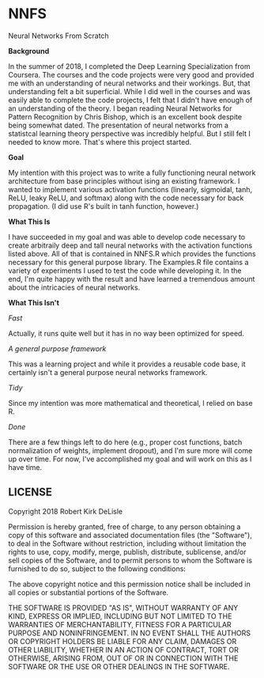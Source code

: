 # NNFS
Neural Networks From Scratch

**Background**

In the summer of 2018, I completed the Deep Learning Specialization from Coursera.  The courses and the code projects were very good and provided me with an understanding of neural networks and their workings.  But, that understanding felt a bit superficial.  While I did well in the courses and was easily able to complete the code projects, I felt that I didn't have enough of an understanding of the theory.  I began reading Neural Networks for Pattern Recognition by Chris Bishop, which is an excellent book despite being somewhat dated.  The presentation of neural networks from a statistcal learning theory perspective was incredibly helpful.  But I still felt I needed to know more.  That's where this project started.

**Goal**

My intention with this project was to write a fully functioning neural network architecture from base principles without ising an existing framework.  I wanted to implement various activation functions (linearly, sigmoidal, tanh, ReLU, leaky ReLU, and softmax) along with the code necessary for back propagation.  (I did use R's built in tanh function, however.)

**What This Is**

I have succeeded in my goal and was able to develop code necessary to create arbitraily deep and tall neural networks with the activation functions listed above.  All of that is contained in NNFS.R which provides the functions necessary for this general purpose library.  The Examples.R file contains a variety of experiments I used to test the code while developing it.  In the end, I'm quite happy with the result and have learned a tremendous amount about the intricacies of neural networks.

**What This Isn't**

*Fast* 

Actually, it runs quite well but it has in no way been optimized for speed.

*A  general purpose framework*

This was a learning project and while it provides a reusable code base, it certainly isn't a general purpose neural networks framework.

*Tidy*

Since my intention was more mathematical and theoretical, I relied on base R.

*Done*

There are a few things left to do here (e.g., proper cost functions, batch normalization of weights, implement dropout), and I'm sure more will come up over time.  For now, I've accomplished my goal and will work on this as I have time.


## LICENSE

Copyright 2018 Robert Kirk DeLisle

Permission is hereby granted, free of charge, to any person obtaining a copy of this software and associated documentation files (the "Software"), to deal in the Software without restriction, including without limitation the rights to use, copy, modify, merge, publish, distribute, sublicense, and/or sell copies of the Software, and to permit persons to whom the Software is furnished to do so, subject to the following conditions:

The above copyright notice and this permission notice shall be included in all copies or substantial portions of the Software.

THE SOFTWARE IS PROVIDED "AS IS", WITHOUT WARRANTY OF ANY KIND, EXPRESS OR IMPLIED, INCLUDING BUT NOT LIMITED TO THE WARRANTIES OF MERCHANTABILITY, FITNESS FOR A PARTICULAR PURPOSE AND NONINFRINGEMENT. IN NO EVENT SHALL THE AUTHORS OR COPYRIGHT HOLDERS BE LIABLE FOR ANY CLAIM, DAMAGES OR OTHER LIABILITY, WHETHER IN AN ACTION OF CONTRACT, TORT OR OTHERWISE, ARISING FROM, OUT OF OR IN CONNECTION WITH THE SOFTWARE OR THE USE OR OTHER DEALINGS IN THE SOFTWARE.

